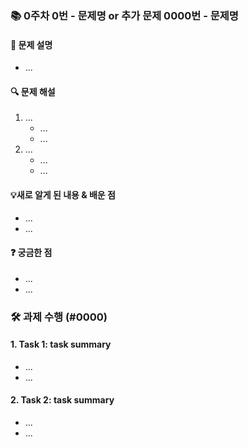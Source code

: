 ### 📚 0주차 0번 - 문제명 or 추가 문제 0000번 - 문제명

#### 📝 문제 설명
- ...

#### 🔍 문제 해설
1. ...
    - ...
    - ...
2. ...
    - ...
    - ...
      
#### 💡새로 알게 된 내용 & 배운 점
- ...
- ...

#### ❓ 궁금한 점
- ...
- ...
  
### 🛠️ 과제 수행 (#0000)

#### 1. Task 1: task summary
- ...
- ...

#### 2. Task 2: task summary
- ...
- ...
